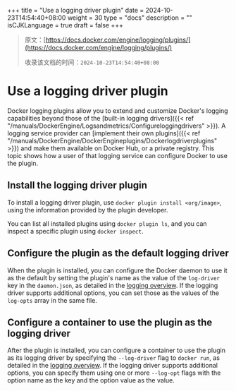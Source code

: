 +++
title = "Use a logging driver plugin"
date = 2024-10-23T14:54:40+08:00
weight = 30
type = "docs"
description = ""
isCJKLanguage = true
draft = false
+++

> 原文：[https://docs.docker.com/engine/logging/plugins/](https://docs.docker.com/engine/logging/plugins/)
>
> 收录该文档的时间：`2024-10-23T14:54:40+08:00`

# Use a logging driver plugin

Docker logging plugins allow you to extend and customize Docker's logging capabilities beyond those of the [built-in logging drivers]({{< ref "/manuals/DockerEngine/Logsandmetrics/Configureloggingdrivers" >}}). A logging service provider can [implement their own plugins]({{< ref "/manuals/DockerEngine/DockerEngineplugins/Dockerlogdriverplugins" >}}) and make them available on Docker Hub, or a private registry. This topic shows how a user of that logging service can configure Docker to use the plugin.

## Install the logging driver plugin

To install a logging driver plugin, use `docker plugin install <org/image>`, using the information provided by the plugin developer.

You can list all installed plugins using `docker plugin ls`, and you can inspect a specific plugin using `docker inspect`.

## Configure the plugin as the default logging driver

When the plugin is installed, you can configure the Docker daemon to use it as the default by setting the plugin's name as the value of the `log-driver` key in the `daemon.json`, as detailed in the [logging overview](https://docs.docker.com/engine/logging/configure/#configure-the-default-logging-driver). If the logging driver supports additional options, you can set those as the values of the `log-opts` array in the same file.

## Configure a container to use the plugin as the logging driver

After the plugin is installed, you can configure a container to use the plugin as its logging driver by specifying the `--log-driver` flag to `docker run`, as detailed in the [logging overview](https://docs.docker.com/engine/logging/configure/#configure-the-logging-driver-for-a-container). If the logging driver supports additional options, you can specify them using one or more `--log-opt` flags with the option name as the key and the option value as the value.
